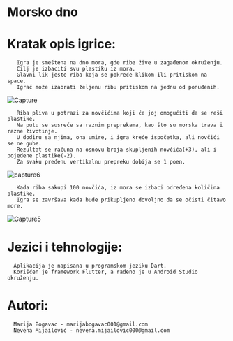 # Morsko dno
       
# Kratak opis igrice:
       Igra je smeštena na dno mora, gde ribe žive u zagađenom okruženju.
       Cilj je izbaciti svu plastiku iz mora.
       Glavni lik jeste riba koja se pokreće klikom ili pritiskom na space.
       Igrač može izabrati željenu ribu pritiskom na jednu od ponuđenih.
       
![Capture](https://user-images.githubusercontent.com/101059677/166937444-b056a482-2ecd-4f19-a571-3782aff7441b.PNG)
      
       Riba pliva u potrazi za novčićima koji će joj omogućiti da se reši plastike.
       Na putu se susreće sa raznim preprekama, kao što su morska trava i razne životinje.
       U dodiru sa njima, ona umire, i igra kreće ispočetka, ali novčići se ne gube.
       Rezultat se računa na osnovu broja skupljenih novčića(+3), ali i pojedene plastike(-2).
       Za svaku pređenu vertikalnu prepreku dobija se 1 poen.

![capture6](https://user-images.githubusercontent.com/101059677/166938721-289d9fcd-19aa-49c5-adfc-88b09cba4dae.PNG)

       Kada riba sakupi 100 novčića, iz mora se izbaci određena količina plastike.
       Igra se završava kada bude prikupljeno dovoljno da se očisti čitavo more.

![Capture5](https://user-images.githubusercontent.com/101059677/166937977-facba97f-a2d1-4a4c-ae3d-19a8c03ecc64.PNG)


# Jezici i tehnologije:
      Aplikacija je napisana u programskom jeziku Dart. 
      Korišćen je framework Flutter, a rađeno je u Android Studio okruženju.
      
# Autori:
      Marija Bogavac - marijabogavac001@gmail.com
      Nevena Mijailović - nevena.mijailovic000@gmail.com
